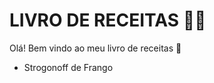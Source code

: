 # LIVRO DE RECEITAS :man_cook:

Olá! Bem vindo ao meu livro de receitas :wave:

- Strogonoff de Frango

